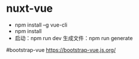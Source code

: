 # nuxt-vue
 - npm install –g vue-cli
 - npm install
 - 启动：npm run dev
 生成文件：npm run generate
 
 #bootstrap-vue
 https://bootstrap-vue.js.org/
